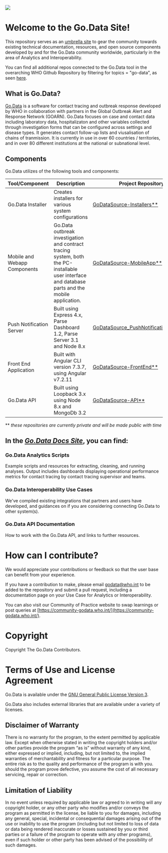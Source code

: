 ![](https://github.com/WorldHealthOrganization/godata/blob/master/docs/assets/godata-logo.png)

# Welcome to the Go.Data Site! 

This repository serves as an [umbrella site](https://worldhealthorganization.github.io/godata/) to gear the community towards existing technical documentation, resources, and open source components developed by and for the Go.Data community worldwide, particularly in the area of Analytics and Interoperability.

You can find all additional repos connected to the Go.Data tool in the overarching WHO Github Repository by filtering for topics = "go-data", as seen [here](https://github.com/WorldHealthOrganization?q=go-data&type=&language=).

## What is Go.Data? 

[Go.Data](https://www.who.int/tools/godata) is a software for contact tracing and outbreak response developed by WHO in collaboration with partners in the Global Outbreak Alert and Response Network (GOARN). Go.Data focuses on case and contact data including laboratory data, hospitalizaton and other variables collected through investigation forms that can be configured across settings and disease types. It generates contact follow-up lists and viusalisation of chains of tranmission. It is currently in use in over 60 countries / territories, and in over 80 different institutions at the national or subnational level.

## Components

Go.Data utilizes of the following tools and components:

Tool/Component | Description | Project Repository
--------- | --------- | ---------
Go.Data Installer | Creates installers for various system configurations | [GoDataSource-Installers**](https://github.com/WorldHealthOrganization/GoDataSource-Installers) 
Mobile and Webapp Components | Go.Data outbreak investigation and contract tracing system, both the PC-installable user interface and database parts and the mobile application. | [GoDataSource-MobileApp**](https://github.com/WorldHealthOrganization/GoDataSource-MobileApp)
Push Notification Server | Built using Express 4.x, Parse Dashboard 1.2, Parse Server 3.1 and Node 8.x | [GoDataSource_PushNotificationServer**](https://github.com/WorldHealthOrganization/GoDataSource_PushNotificationServer)
Front End Application | Built with Angular CLI version 7.3.7, using Angular v7.2.11 | [GoDataSource-FrontEnd**](https://github.com/WorldHealthOrganization/GoDataSource-FrontEnd)
Go.Data API | Built using Loopback 3.x using Node 8.x and MongoDb 3.2 | [GoDataSource-API**](https://github.com/WorldHealthOrganization/GoDataSource-API)

 ** _these repositories are currently private and will be made public with time_ 

## In the [*Go.Data Docs Site*](https://worldhealthorganization.github.io/godata/), you can find:

###  Go.Data Analytics Scripts 

Example scripts and resources for extracting, cleaning, and running analyses. Output includes dashboards displaying operational performance metrics for contact tracing by contact tracing supervisor and teams. 

### Go.Data Interoperability Use Cases 

We've compiled existing integrations that partners and users have developed, and guidances on if you are considering connecting Go.Data to other system(s).

### Go.Data API Documentation 

How to work with the Go.Data API, and links to further resources.

# How can I contribute? 

We would appreciate your contributions or feedback so that the user base can benefit from your experience. 

If you have a contribution to make, please email godata@who.int to be added to the repository and submit a pull request, including a documentation page on your Use Case for Analytics or Interoperability.

You can also visit our Community of Practice website to swap learnings or post queries at [https://community-godata.who.int/](https://community-godata.who.int/).

# Copyright

Copyright The Go.Data Contributors.

# Terms of Use and License Agreement

Go.Data is available under the [GNU General Public License Version 3](LICENSE.txt).

Go.Data also includes external libraries that are available under a variety of licenses.

## Disclaimer of Warranty

There is no warranty for the program, to the extent permitted by applicable law. Except when otherwise stated in writing the copyright holders and/or other parties provide the program “as is” without warranty of any kind, either expressed or implied, including, but not limited to, the implied warranties of merchantability and fitness for a particular purpose. The entire risk as to the quality and performance of the program is with you. should the program prove defective, you assume the cost of all necessary servicing, repair or correction.

## Limitation of Liability

In no event unless required by applicable law or agreed to in writing will any copyright holder, or any other party who modifies and/or conveys the program as permitted in the license, be liable to you for damages, including any general, special, incidental or consequential damages arising out of the use or inability to use the program (including but not limited to loss of data or data being rendered inaccurate or losses sustained by you or third parties or a failure of the program to operate with any other programs), even if such holder or other party has been advised of the possibility of such damages.
